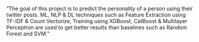 “The goal of this project is to predict the personality of a person using their twitter posts. ML, NLP & DL
techniques such as Feature Extraction using TF-IDF & Count Vectorize, Training using XGBoost, CatBoost &
Multilayer Perceptron are used to get better results than baselines such as Random Forest and SVM.”

